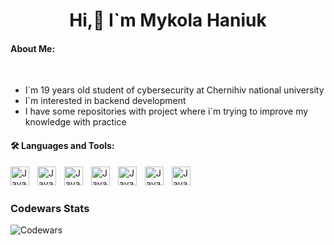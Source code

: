 <h1 align="center"> Hi,👋 I`m Mykola Haniuk</h1>
<h4> About Me:</h4>
<br>
<ul>

<li>I`m 19 years old student of cybersecurity at Chernihiv national university</li>
<li>I`m interested in backend development </li>
<li>I have some repositories with project where i`m trying to improve my knowledge with practice</li>
</ul>
<div>
<h4 align="left">🛠 Languages and Tools:</h4>
<img align="left" alt="Java" width="30px" height="30px" style="padding-right: 10px" src="https://cdn.jsdelivr.net/gh/devicons/devicon@latest/icons/java/java-original-wordmark.svg" />
<img align="left" alt="Java" width="30px" height="30px" style="padding-right: 10px" src="https://cdn.jsdelivr.net/gh/devicons/devicon@latest/icons/spring/spring-original.svg" />
<img align="left" alt="Java" width="30px" height="30px" style="padding-right: 10px" src="https://cdn.jsdelivr.net/gh/devicons/devicon@latest/icons/postgresql/postgresql-plain.svg" />
<img align="left" alt="Java" width="30px" height="30px" style="padding-right: 10px" src="https://cdn.jsdelivr.net/gh/devicons/devicon@latest/icons/mysql/mysql-original.svg" />
<img align="left" alt="Java" width="30px" height="30px" style="padding-right: 10px" src="https://cdn.jsdelivr.net/gh/devicons/devicon@latest/icons/hibernate/hibernate-original.svg" />
<img align="left" alt="Java" width="30px" height="30px" style="padding-right: 10px" src="https://cdn.jsdelivr.net/gh/devicons/devicon@latest/icons/html5/html5-original.svg" />
<img align="left" alt="Java" width="30px" height="30px" style="padding-right: 10px" src="https://cdn.jsdelivr.net/gh/devicons/devicon@latest/icons/docker/docker-original.svg" /> 
</div>
</br>
</br>


<h3 align="left">Codewars Stats</h1>

![Codewars](https://github.r2v.ch/codewars?user=kolya_aa&name=true&top_languages=true&stroke=%23b36244&theme=gradient)
